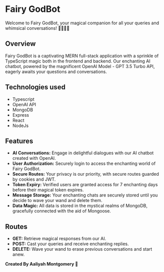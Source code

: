 # Fairy GodBot

Welcome to Fairy GodBot, your magical companion for all your queries and whimsical conversations! 🧚🏾‍♀️✨

## Overview

Fairy GodBot is a captivating MERN full-stack application with a sprinkle of TypeScript magic both in the frontend and backend. Our enchanting AI chatbot, powered by the magnificent OpenAI Model - GPT 3.5 Turbo API, eagerly awaits your questions and conversations.

## Technologies used

-   Typescript
-   OpenAI API
-   MongoDB
-   Express
-   React
-   NodeJs

## Features

-   **AI Conversations:** Engage in delightful dialogues with our AI chatbot created with OpenAI.
-   **User Authorization:** Securely login to access the enchanting world of Fairy GodBot.
-   **Secure Routes:** Your privacy is our priority, with secure routes guarded by cookies and JWT.
-   **Token Expiry:** Verified users are granted access for 7 enchanting days before their magical token expires.
-   **Message Storage:** Your enchanting chats are securely stored until you decide to wave your wand and delete them.
-   **Data Magic:** All data is stored in the mystical realms of MongoDB, gracefully connected with the aid of Mongoose.

## Routes

-   **GET:** Retrieve magical responses from our AI.
-   **POST:** Cast your queries and receive enchanting replies.
-   **DELETE:** Wave your wand to erase previous conversations and start anew.

**Created By Aaliyah Montgomery 💜**
